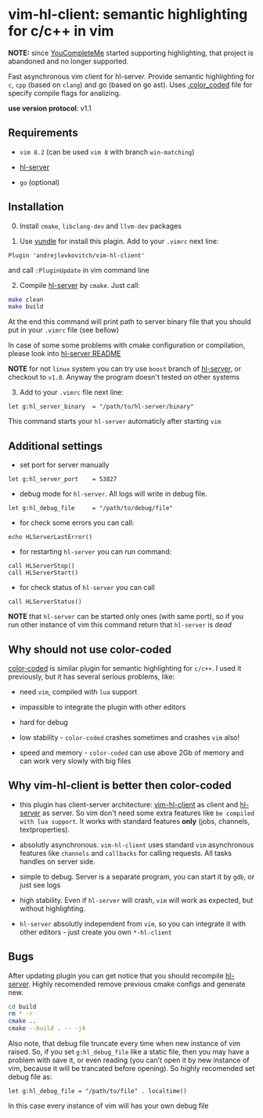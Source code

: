 # vim-hl-client: semantic highlighting for c/c++ in vim

__NOTE:__ since [YouCompleteMe](https://github.com/ycm-core/YouCompleteMe) started
supporting highlighting, that project is abandoned and no longer supported.

Fast asynchronous vim client for hl-server.
Provide semantic highlighting for `c`, `cpp` (based on `clang`) and go (based on
go ast).
Uses [.color_coded](https://github.com/rdnetto/YCM-Generator) file for specify
compile flags for analizing.

__use version protocol__: v1.1


## Requirements

- `vim 8.2` (can be used `vim 8` with branch `win-matching`)

- [hl-server](https://github.com/andrejlevkovitch/hl-server)

- `go` (optional)


## Installation

0. Install `cmake`, `libclang-dev` and `llvm-dev` packages

1. Use [vundle](https://github.com/VundleVim/Vundle.vim) for install this plagin.
Add to your `.vimrc` next line:
```vim
Plugin 'andrejlevkovitch/vim-hl-client'
```

and call `:PluginUpdate` in vim command line

2. Compile [hl-server](third-party/hl-server) by `cmake`. Just call:

```sh
make clean
make build
```

At the end this command will print path to server binary file that you should
put in your `.vimrc` file (see bellow)

In case of some some problems with cmake configuration or compilation, please
look into [hl-server README](https://github.com/andrejlevkovitch/hl-server)


__NOTE__ for not `linux` system you can try use `boost` branch of [hl-server](third-party/hl-server),
or checkout to `v1.0`. Anyway the program doesn't tested on other systems

3. Add to your `.vimrc` file next line:

```vim
let g:hl_server_binary  = "/path/to/hl-server/binary"
```

This command starts your `hl-server` automaticly after starting `vim`


## Additional settings

- set port for server manually
```vim
let g:hl_server_port    = 53827
```

- debug mode for `hl-server`. All logs will write in debug file.
```vim
let g:hl_debug_file     = "/path/to/debug/file"
```


- for check some errors you can call:
```vim
echo HLServerLastError()
```

- for restarting `hl-server` you can run command:
```vim
call HLServerStop()
call HLServerStart()
```

- for check status of `hl-server` you can call

```vim
call HLServerStatus()
```

__NOTE__ that `hl-server` can be started only ones (with same port), so if you
run other instance of vim this command return that `hl-server` is _dead_


## Why should not use color-coded

[color-coded](https://github.com/jeaye/color_coded) is similar plugin for
semantic highlighting for `c/c++`.  I used it previously, but it has several
serious problems, like:

- need `vim`, compiled with `lua` support

- impassible to integrate the plugin with other editors

- hard for debug

- low stability - `color-coded` crashes sometimes and crashes `vim` also!

- speed and memory - `color-coded` can use above 2Gb of memory and can work very
slowly with big files


## Why vim-hl-client is better then color-coded

- this plugin has client-server architecture: [vim-hl-client](https://github.com/andrejlevkovitch/vim-hl-client)
as client and [hl-server](https://github.com/andrejlevkovitch/hl-server) as
server. So vim don't need some extra features like `be compiled with lua support`.
It works with standard features __only__ (jobs, channels, textproperties).

- absolutly asynchronous. `vim-hl-client` uses standard `vim` asynchronous
features like `channels` and `callbacks` for calling requests. All tasks handles
on server side.

- simple to debug. Server is a separate program, you can start it by `gdb`, or
just see logs

- high stability. Even if `hl-server` will crash, `vim` will work as expected,
but without highlighting.

- `hl-server` absolutly independent from `vim`, so you can integrate it with
other editors - just create you own `*-hl-client`


## Bugs

After updating plugin you can get notice that you should recompile [hl-server](http://github.com/andrejlevkovitch/hl-server).
Highly recomended remove previous cmake configs and generate new.

```bash
cd build
rm * -r
cmake ..
cmake --build . -- -j4
```


Also note, that debug file truncate every time when new instance of vim raised.
So, if you set `g:hl_debug_file` like a static file, then you may have a problem
with save it, or even reading (you can't open it by new instance of vim, because
it will be trancated before opening). So highly recomended set debug file as:

```vim
let g:hl_debug_file = "/path/to/file" . localtime()
```

In this case every instance of vim will has your own debug file
